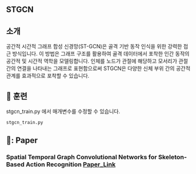 ## STGCN 
## 소개
공간적 시간적 그래프 합성 신경망(ST-GCN)은 골격 기반 동작 인식을 위한 강력한 접근 방식입니다. 이 방법은 그래프 구조를 활용하여 골격 데이터에서 포착한 인간 동작의 공간적 및 시간적 역학을 모델링합니다. 인체를 노드가 관절에 해당하고 모서리가 관절 간의 연결을 나타내는 그래프로 표현함으로써 STGCN은 다양한 신체 부위 간의 공간적 관계를 효과적으로 포착할 수 있습니다.

## 🚀 훈련
stgcn_train.py 에서 매개변수를 수정할 수 있습니다.
```
stgcn_train.py
```

## 📑: Paper
### Spatial Temporal Graph Convolutional Networks for Skeleton-Based Action Recognition [Paper_Link](https://arxiv.org/abs/1801.07455)
